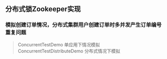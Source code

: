 ## 分布式锁Zookeeper实现

### 模拟创建订单情况，分布式集群用户创建订单时多并发产生订单编号重复问题

> ConcurrentTestDemo 单应用下情况模拟
> ConcurrentTestDistributeDemo 分布式情况下模拟
